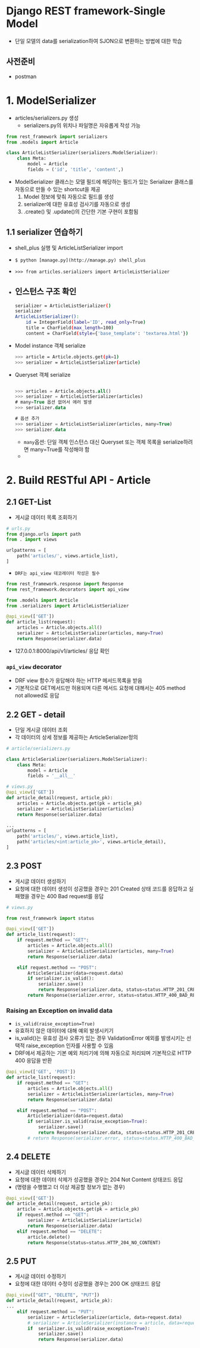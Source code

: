 # Django REST framework-Single Model

- 단일 모델의 data를 serialization하여 SJON으로 변환하는 방법에 대한 학습

## 사전준비

- postman

# 1. ModelSerializer

- articles/serializers.py 생성
    - serializers.py의 위치나 파일명은 자유롭게 작성 가능

```python
from rest_framework import serializers
from .models import Article

class ArticleListSerializer(serializers.ModelSerializer):
    class Meta:
        model = Article
        fields = ('id', 'title', 'content',)
```

- ModelSerializer 클래스는 모델 필드에 해당하는 필드가 있는 Serializer 클래스를 자동으로 만들 수 있는 shortcut을 제공
    1. Model 정보에 맞춰 자동으로 필드를 생성
    2. serializer에 대한 유효성 검사기를 자동으로 생성
    3. .create() 및 .update()의 간단한 기본 구현이 포함됨

## 1.1 serializer 연습하기

- shell_plus 실행 및 ArticleListSerializer import
- `$ python [manage.py](http://manage.py) shell_plus`
- `>>> from articles.serializers import ArticleListSerializer`
- 인스턴스 구조 확인
    - 
    
    ```bash
    serializer = ArticleListSerializer()
    serializer
    ArticleListSerializer():
        id = IntegerField(label='ID', read_only=True)
        title = CharField(max_length=100)
        content = CharField(style={'base_template': 'textarea.html'})
    ```
    
- Model instance 객체 serialize
    
    ```bash
    >>> article = Article.objects.get(pk=1)
    >>> serializer = ArticleListSerializer(article)
    
    ```
    
- Queryset 객체  serialize
    
    ```sql
    
    >>> articles = Article.objects.all()
    >>> serializer = ArticleListSerializer(articles)
    # many=True 옵션 없어서 에러 발생
    >>> serializer.data
    
    # 옵션 추가
    >>> serializer = ArticleListSerializer(articles, many=True)
    >>> serializer.data
    ```
    
    - `many`옵션:  단일 객체 인스턴스 대신 Queryset 또는 객체 목록을 serialize하려면  many=True를 작성해야 함
    - 

# 2. Build RESTful API - Article

## 2.1 GET-List

- 게시글 데이터 목록 조회하기

```python
# urls.py
from django.urls import path
from . import views

urlpatterns = [
    path('articles/', views.article_list),
]
```

- `DRF는 api_view 데코레이터 작성은 필수`

```python
from rest_framework.response import Response
from rest_framework.decorators import api_view

from .models import Article
from .serializers import ArticleListSerializer

@api_view(['GET'])
def article_list(request):
    articles = Article.objects.all()
    serializer = ArticleListSerializer(articles, many=True)
    return Response(serializer.data)
```

- 127.0.0.1:8000/api/v1/articles/ 응답 확인

### `api_view` decorator

- DRF view 함수가 응답해야 하는 HTTP 메서드목록을 받음
- 기본적으로 GET메서드만 허용되며 다른 메서드 요청에 대해서는 405 method not allowed로 응답

## 2.2 GET - detail

- 단일 게시글 데이터  조회
- 각 데이터의 상세 정보를 제공하는 ArticleSerializer정의

```python
# article/serializers.py

class ArticleSerializer(serializers.ModelSerializer):
    class Meta:
        model = Article
        fields = '__all__'
```

```python
# views.py
@api_view(['GET'])
def article_detail(request, article_pk):
    articles = Article.objects.get(pk = article_pk)
    serializer = ArticleListSerializer(articles)
    return Response(serializer.data)
```

```python
...
urlpatterns = [
    path('articles/', views.article_list),
    path('articles/<int:article_pk>', views.article_detail),
]
```

## 2.3 POST

- 게시글 데이터 생성하기
- 요청에 대한 데이터 생성이 성공했을 경우는 201 Created 상태 코드를 응답하고 실패했을 경우는 400 Bad request를 응답

```python
# views.py

from rest_framework import status

@api_view(['GET'])
def article_list(request):
    if request.method == "GET":
        articles = Article.objects.all()
        serializer = ArticleListSerializer(articles, many=True)
        return Response(serializer.data)

    elif request.method == "POST":
        ArticleSerializer(data=request.data)
        if serializer.is_valid():
            serializer.save()
            return Response(serializer.data, status=status.HTTP_201_CREATED)
        return Response(serializer.error, status=status.HTTP_400_BAD_REQUEST)
```

### Raising an Exception on invalid data

- `is_valid(raise_exception=True)`
- 유효하지 않은 데이터에 대해 예외 발생시키기
- is_valid()는 유효성 검사 오류가 있는 경우 ValidationError 예외를 발생시키는 선택적 raise_exception 인자를 사용할 수 있음
- DRF에서 제공하는 기본 예외 처리기에 의해 자동으로 처리되며 기본적으로 HTTP 400 응답을 반환

```python
@api_view(['GET', 'POST'])
def article_list(request):
    if request.method == "GET":
        articles = Article.objects.all()
        serializer = ArticleListSerializer(articles, many=True)
        return Response(serializer.data)

    elif request.method == "POST":
        ArticleSerializer(data=request.data)
        if serializer.is_valid(raise_exception=True):
            serializer.save()
            return Response(serializer.data, status=status.HTTP_201_CREATED)
        # return Response(serializer.error, status=status.HTTP_400_BAD_REQUEST)
```

## 2.4 DELETE

- 게시글 데이터 삭제하기
- 요청에 대한 데이터 삭제가 성공했을 경우는 204 Not Content 상태코드 응답
- (명령을 수행했고 더 이상 제공할 정보가 없는 경우)

```python
@api_view(['GET'])
def article_detail(request, article_pk):
    article = Article.objects.get(pk = article_pk)
    if request.method == "GET":
        serializer = ArticleListSerializer(article)
        return Response(serializer.data)
    elif request.method == "DELETE":
        article.delete()
        return Response(status=status.HTTP_204_NO_CONTENT)
```

## 2.5 PUT

- 게시글 데이터 수정하기
- 요청에 대한 데이터 수정이 성공했을 경우는 200 OK 상태코드 응답

```python
@api_view(["GET", "DELETE", "PUT"])
def article_detail(request, article_pk):
...
    elif request.method == "PUT":
        serializer = ArticleSerializer(article, data=request.data)
        # serializer = ArticleSerializer(instance = article, data=request.data)
        if  serializer.is_valid(raise_exception=True):
            serializer.save()
            return Response(serializer.data)
```